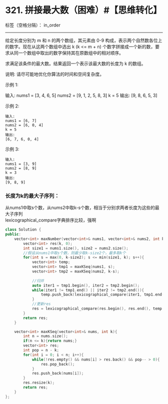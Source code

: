 ﻿# 321. 拼接最大数（困难）#【思维转化】

标签（空格分隔）： in_order

---
给定长度分别为 m 和 n 的两个数组，其元素由 0-9 构成，表示两个自然数各位上的数字。现在从这两个数组中选出 k (k <= m + n) 个数字拼接成一个新的数，要求从同一个数组中取出的数字保持其在原数组中的相对顺序。

求满足该条件的最大数。结果返回一个表示该最大数的长度为 k 的数组。

说明: 请尽可能地优化你算法的时间和空间复杂度。

示例 1:

输入:
    nums1 = [3, 4, 6, 5]
    nums2 = [9, 1, 2, 5, 8, 3]
    k = 5
    输出:
    [9, 8, 6, 5, 3]

示例 2:

    输入:
    nums1 = [6, 7]
    nums2 = [6, 0, 4]
    k = 5
    输出:
    [6, 7, 6, 0, 4]

示例 3:

    输入:
    nums1 = [3, 9]
    nums2 = [8, 9]
    k = 3
    输出:
    [9, 8, 9]

### 长度为k的最大子序列：
从nums1中取s个数，从nums2中取k-s个数，相当于分别求两者长度为这些的最大子序列  
lexicographical_compare字典排序比较，强啊
```c++
class Solution {
public:
    vector<int> maxNumber(vector<int>& nums1, vector<int>& nums2, int k) {
        vector<int> res(k, 0);
        int size1 = nums1.size(), size2 = nums2.size();
        //假设从nums1中取s个数，则最少取k-size2个，最多取k个
        for(int s = max(0, k-size2); s <= min(size1, k); s++){
            vector<int> temp;
            vector<int> tmp1 = maxKSeq(nums1, s);
            vector<int> tmp2 = maxKSeq(nums2, k-s);
            
            //归并
            auto iter1 = tmp1.begin(), iter2 = tmp2.begin();
            while(iter1 != tmp1.end() || iter2 != tmp2.end()){
                temp.push_back(lexicographical_compare(iter1, tmp1.end(), iter2, tmp2.end()) ? *iter2++ : *iter1++);
            }
            //更新res
            res = lexicographical_compare(res.begin(), res.end(), temp.begin(), temp.end()) ? temp : res;
        }
        return res;
    }

    vector<int> maxKSeq(vector<int>& nums, int k){
        int n = nums.size();
        if(n <= k){return nums;}
        vector<int> res;
        int pop = n - k;
        for(int i = 0; i < n; i++){
            while(!res.empty() && nums[i] > res.back() && pop-- > 0){
                res.pop_back();
            }
            res.push_back(nums[i]);
        }
        res.resize(k);
        return res;
    }
};
```
